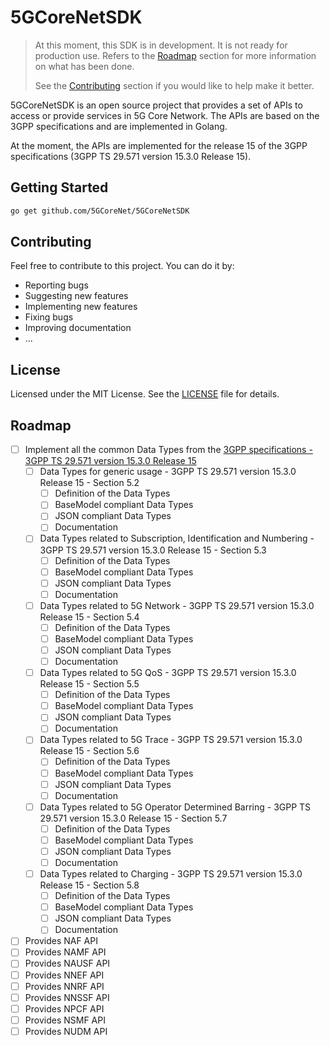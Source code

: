 # 5GCoreNetSDK

> At this moment, this SDK is in development. It is not ready for production use.
> Refers to the [Roadmap](##Roadmap) section for more information on what has been done.
> 
> See the [Contributing](#contributing) section if you would like to help
> make it better.

5GCoreNetSDK is an open source project that provides a set of APIs to access or provide services in 5G Core Network. The APIs are based on the 3GPP specifications and are implemented in Golang.

At the moment, the APIs are implemented for the release 15 of the 3GPP specifications (3GPP TS 29.571 version 15.3.0 Release 15). 

## Getting Started

```bash
go get github.com/5GCoreNet/5GCoreNetSDK
```


## Contributing
Feel free to contribute to this project. You can do it by:
- Reporting bugs
- Suggesting new features
- Implementing new features
- Fixing bugs
- Improving documentation
- ...

## License
Licensed under the MIT License. See the [LICENSE](LICENSE) file for details.

## Roadmap

- [ ] Implement all the common Data Types from the [3GPP specifications - 3GPP TS 29.571 version 15.3.0 Release 15](https://www.etsi.org/deliver/etsi_ts/129500_129599/129571/15.03.00_60/ts_129571v150300p.pdf)
    - [ ] Data Types for generic usage - 3GPP TS 29.571 version 15.3.0 Release 15 - Section 5.2
        - [ ] Definition of the Data Types
        - [ ] BaseModel compliant Data Types
        - [ ] JSON compliant Data Types
        - [ ] Documentation
    - [ ] Data Types related to Subscription, Identification and Numbering - 3GPP TS 29.571 version 15.3.0 Release 15 - Section 5.3
        - [ ] Definition of the Data Types
        - [ ] BaseModel compliant Data Types
        - [ ] JSON compliant Data Types
        - [ ] Documentation
    - [ ] Data Types related to 5G Network - 3GPP TS 29.571 version 15.3.0 Release 15 - Section 5.4
        - [ ] Definition of the Data Types
        - [ ] BaseModel compliant Data Types
        - [ ] JSON compliant Data Types
        - [ ] Documentation
    - [ ] Data Types related to 5G QoS - 3GPP TS 29.571 version 15.3.0 Release 15 - Section 5.5
        - [ ] Definition of the Data Types
        - [ ] BaseModel compliant Data Types
        - [ ] JSON compliant Data Types
        - [ ] Documentation
    - [ ] Data Types related to 5G Trace - 3GPP TS 29.571 version 15.3.0 Release 15 - Section 5.6
        - [ ] Definition of the Data Types
        - [ ] BaseModel compliant Data Types
        - [ ] JSON compliant Data Types
        - [ ] Documentation
    - [ ] Data Types related to 5G Operator Determined Barring - 3GPP TS 29.571 version 15.3.0 Release 15 - Section 5.7
        - [ ] Definition of the Data Types
        - [ ] BaseModel compliant Data Types
        - [ ] JSON compliant Data Types
        - [ ] Documentation
    - [ ] Data Types related to Charging - 3GPP TS 29.571 version 15.3.0 Release 15 - Section 5.8
        - [ ] Definition of the Data Types
        - [ ] BaseModel compliant Data Types
        - [ ] JSON compliant Data Types
        - [ ] Documentation
- [ ] Provides NAF API
- [ ] Provides NAMF API
- [ ] Provides NAUSF API
- [ ] Provides NNEF API
- [ ] Provides NNRF API
- [ ] Provides NNSSF API
- [ ] Provides NPCF API
- [ ] Provides NSMF API
- [ ] Provides NUDM API
